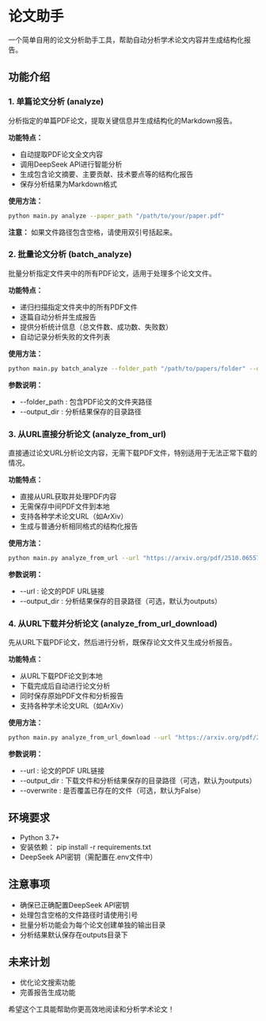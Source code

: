 # 论文助手
一个简单自用的论文分析助手工具，帮助自动分析学术论文内容并生成结构化报告。

## 功能介绍
### 1. 单篇论文分析 (analyze)
分析指定的单篇PDF论文，提取关键信息并生成结构化的Markdown报告。

**功能特点：**
- 自动提取PDF论文全文内容
- 调用DeepSeek API进行智能分析
- 生成包含论文摘要、主要贡献、技术要点等的结构化报告
- 保存分析结果为Markdown格式

**使用方法：**
```bash
python main.py analyze --paper_path "/path/to/your/paper.pdf"
```

**注意：** 如果文件路径包含空格，请使用双引号括起来。

### 2. 批量论文分析 (batch_analyze)
批量分析指定文件夹中的所有PDF论文，适用于处理多个论文文件。

**功能特点：**
- 递归扫描指定文件夹中的所有PDF文件
- 逐篇自动分析并生成报告
- 提供分析统计信息（总文件数、成功数、失败数）
- 自动记录分析失败的文件列表

**使用方法：**
```bash
python main.py batch_analyze --folder_path "/path/to/papers/folder" --output_dir "/path/to/output/folder"
```

**参数说明：**
- --folder_path : 包含PDF论文的文件夹路径
- --output_dir : 分析结果保存的目录路径

### 3. 从URL直接分析论文 (analyze_from_url)
直接通过论文URL分析论文内容，无需下载PDF文件，特别适用于无法正常下载的情况。

**功能特点：**
- 直接从URL获取并处理PDF内容
- 无需保存中间PDF文件到本地
- 支持各种学术论文URL（如ArXiv）
- 生成与普通分析相同格式的结构化报告

**使用方法：**
```bash
python main.py analyze_from_url --url "https://arxiv.org/pdf/2510.06557v1" --output_dir "./outputs"
```

**参数说明：**
- --url : 论文的PDF URL链接
- --output_dir : 分析结果保存的目录路径（可选，默认为outputs）

### 4. 从URL下载并分析论文 (analyze_from_url_download)
先从URL下载PDF论文，然后进行分析，既保存论文文件又生成分析报告。

**功能特点：**
- 从URL下载PDF论文到本地
- 下载完成后自动进行论文分析
- 同时保存原始PDF文件和分析报告
- 支持各种学术论文URL（如ArXiv）

**使用方法：**
```bash
python main.py analyze_from_url_download --url "https://arxiv.org/pdf/2510.06557v1" --output_dir "./outputs" --overwrite False
```

**参数说明：**
- --url : 论文的PDF URL链接
- --output_dir : 下载文件和分析结果保存的目录路径（可选，默认为outputs）
- --overwrite : 是否覆盖已存在的文件（可选，默认为False）

## 环境要求
- Python 3.7+
- 安装依赖： pip install -r requirements.txt
- DeepSeek API密钥（需配置在.env文件中）

## 注意事项
- 确保已正确配置DeepSeek API密钥
- 处理包含空格的文件路径时请使用引号
- 批量分析功能会为每个论文创建单独的输出目录
- 分析结果默认保存在outputs目录下

## 未来计划
- 优化论文搜索功能
- 完善报告生成功能

希望这个工具能帮助你更高效地阅读和分析学术论文！